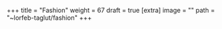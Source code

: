 
+++
title = "Fashion"
weight = 67
draft = true
[extra]
image = ""
path = "~lorfeb-taglut/fashion"
+++


